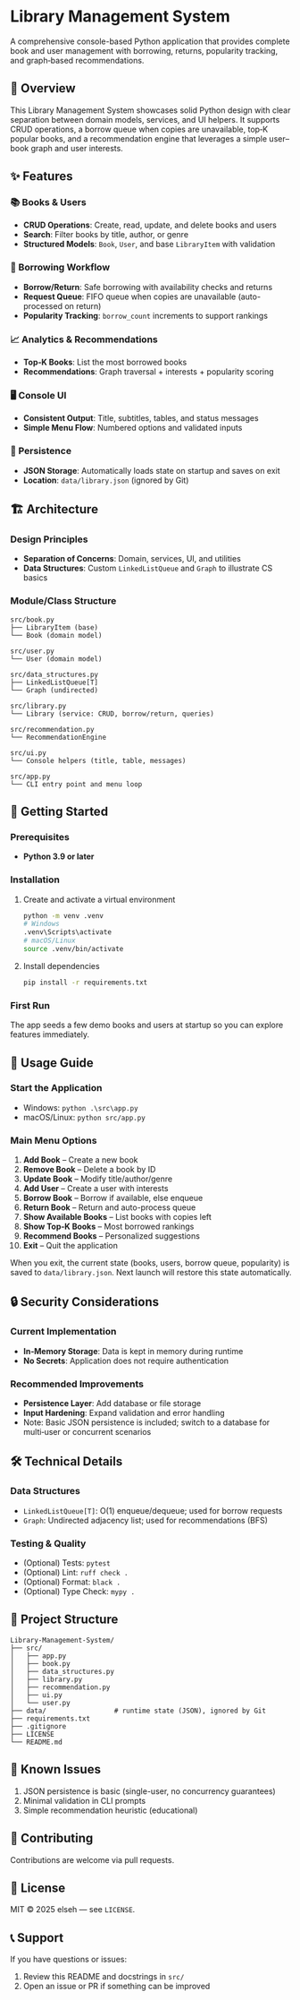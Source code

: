 # Library Management System

A comprehensive console-based Python application that provides complete book and user management with borrowing, returns, popularity tracking, and graph‑based recommendations.

## 🏫 Overview

This Library Management System showcases solid Python design with clear separation between domain models, services, and UI helpers. It supports CRUD operations, a borrow queue when copies are unavailable, top‑K popular books, and a recommendation engine that leverages a simple user–book graph and user interests.

## ✨ Features

### 📚 Books & Users
- **CRUD Operations**: Create, read, update, and delete books and users
- **Search**: Filter books by title, author, or genre
- **Structured Models**: `Book`, `User`, and base `LibraryItem` with validation

### 🔄 Borrowing Workflow
- **Borrow/Return**: Safe borrowing with availability checks and returns
- **Request Queue**: FIFO queue when copies are unavailable (auto-processed on return)
- **Popularity Tracking**: `borrow_count` increments to support rankings

### 📈 Analytics & Recommendations
- **Top‑K Books**: List the most borrowed books
- **Recommendations**: Graph traversal + interests + popularity scoring

### 🖥️ Console UI
- **Consistent Output**: Title, subtitles, tables, and status messages
- **Simple Menu Flow**: Numbered options and validated inputs

### 💾 Persistence
- **JSON Storage**: Automatically loads state on startup and saves on exit
- **Location**: `data/library.json` (ignored by Git)

## 🏗️ Architecture

### Design Principles
- **Separation of Concerns**: Domain, services, UI, and utilities
- **Data Structures**: Custom `LinkedListQueue` and `Graph` to illustrate CS basics

### Module/Class Structure
```
src/book.py
├── LibraryItem (base)
└── Book (domain model)

src/user.py
└── User (domain model)

src/data_structures.py
├── LinkedListQueue[T]
└── Graph (undirected)

src/library.py
└── Library (service: CRUD, borrow/return, queries)

src/recommendation.py
└── RecommendationEngine

src/ui.py
└── Console helpers (title, table, messages)

src/app.py
└── CLI entry point and menu loop
```

## 🚀 Getting Started

### Prerequisites
- **Python 3.9 or later**

### Installation
1. Create and activate a virtual environment
   ```bash
   python -m venv .venv
   # Windows
   .venv\Scripts\activate
   # macOS/Linux
   source .venv/bin/activate
   ```
2. Install dependencies
   ```bash
   pip install -r requirements.txt
   ```

### First Run
The app seeds a few demo books and users at startup so you can explore features immediately.

## 🔧 Usage Guide

### Start the Application
- Windows: `python .\src\app.py`
- macOS/Linux: `python src/app.py`

### Main Menu Options
1. **Add Book** – Create a new book
2. **Remove Book** – Delete a book by ID
3. **Update Book** – Modify title/author/genre
4. **Add User** – Create a user with interests
5. **Borrow Book** – Borrow if available, else enqueue
6. **Return Book** – Return and auto-process queue
7. **Show Available Books** – List books with copies left
8. **Show Top‑K Books** – Most borrowed rankings
9. **Recommend Books** – Personalized suggestions
10. **Exit** – Quit the application

When you exit, the current state (books, users, borrow queue, popularity) is saved to `data/library.json`. Next launch will restore this state automatically.

## 🔒 Security Considerations

### Current Implementation
- **In‑Memory Storage**: Data is kept in memory during runtime
- **No Secrets**: Application does not require authentication

### Recommended Improvements
- **Persistence Layer**: Add database or file storage
- **Input Hardening**: Expand validation and error handling
 - Note: Basic JSON persistence is included; switch to a database for multi‑user or concurrent scenarios

## 🛠️ Technical Details

### Data Structures
- `LinkedListQueue[T]`: O(1) enqueue/dequeue; used for borrow requests
- `Graph`: Undirected adjacency list; used for recommendations (BFS)

### Testing & Quality
- (Optional) Tests: `pytest`
- (Optional) Lint: `ruff check .`
- (Optional) Format: `black .`
- (Optional) Type Check: `mypy .`

## 📁 Project Structure
```
Library-Management-System/
├── src/
│   ├── app.py
│   ├── book.py
│   ├── data_structures.py
│   ├── library.py
│   ├── recommendation.py
│   ├── ui.py
│   └── user.py
├── data/                 # runtime state (JSON), ignored by Git
├── requirements.txt
├── .gitignore
├── LICENSE
└── README.md
```

## 🐛 Known Issues
1. JSON persistence is basic (single-user, no concurrency guarantees)
2. Minimal validation in CLI prompts
3. Simple recommendation heuristic (educational)

## 👥 Contributing
Contributions are welcome via pull requests.

## 📄 License
MIT © 2025 elseh — see `LICENSE`.

## 📞 Support
If you have questions or issues:
1. Review this README and docstrings in `src/`
2. Open an issue or PR if something can be improved
